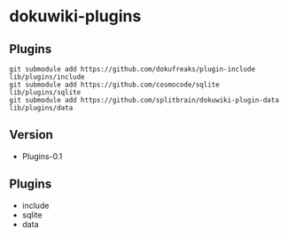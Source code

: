 # dokuwiki-plugins

## Plugins

    git submodule add https://github.com/dokufreaks/plugin-include lib/plugins/include
    git submodule add https://github.com/cosmocode/sqlite lib/plugins/sqlite
    git submodule add https://github.com/splitbrain/dokuwiki-plugin-data lib/plugins/data

## Version

* Plugins-0.1

## Plugins

* include
* sqlite
* data
